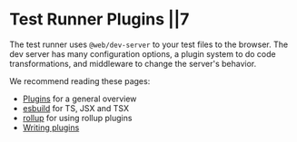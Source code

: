 # Test Runner  Plugins ||7

The test runner uses `@web/dev-server` to your test files to the browser. The dev server has many configuration options, a plugin system to do code transformations, and middleware to change the server's behavior.

We recommend reading these pages:

- [Plugins](../dev-server/plugins/overview.md) for a general overview
- [esbuild](../dev-server/plugins/esbuild.md) for TS, JSX and TSX
- [rollup](../dev-server/plugins/rollup.md) for using rollup plugins
- [Writing plugins](../dev-server/writing-plugins/overview.md)
